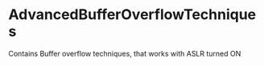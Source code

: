 # AdvancedBufferOverflowTechniques
Contains Buffer overflow techniques, that works with ASLR turned ON
